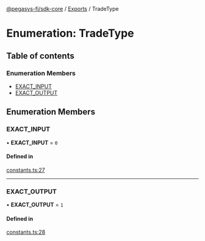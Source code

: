 [@pegasys-fi/sdk-core](../README.md) / [Exports](../modules.md) / TradeType

# Enumeration: TradeType

## Table of contents

### Enumeration Members

- [EXACT\_INPUT](TradeType.md#exact_input)
- [EXACT\_OUTPUT](TradeType.md#exact_output)

## Enumeration Members

### EXACT\_INPUT

• **EXACT\_INPUT** = ``0``

#### Defined in

[constants.ts:27](https://github.com/Uniswap/sdk-core/blob/9997e88/src/constants.ts#L27)

___

### EXACT\_OUTPUT

• **EXACT\_OUTPUT** = ``1``

#### Defined in

[constants.ts:28](https://github.com/Uniswap/sdk-core/blob/9997e88/src/constants.ts#L28)
